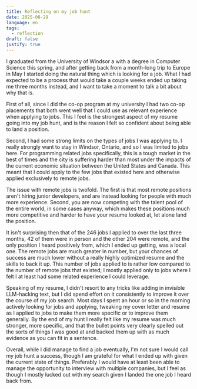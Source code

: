 ```yaml
---
title: Reflecting on my job hunt
date: 2025-08-29
language: en
tags:
  - reflection
draft: false
justify: true
---
```


I graduated from the University of Windsor a with a degree in Computer Science this spring, and after getting back from a month-long trip to Europe in May I started doing the natural thing which is looking for a job. What I had expected to be a process that would take a couple weeks ended up taking me three months instead, and I want to take a moment to talk a bit about why that is.

First of all, since I did the co-op program at my university I had two co-op placements that both went well that I could use as relevant experience when applying to jobs. This I feel is the strongest aspect of my resume going into my job hunt, and is the reason I felt so confident about being able to land a position.

Second, I had some strong limits on the types of jobs I was applying to. I really strongly want to stay in Windsor, Ontario, and so I was limited to jobs here. For programming related jobs specifically, this is a tough market in the best of times and the city is suffering harder than most under the impacts of the current economic situation between the United States and Canada. This meant that I could apply to the few jobs that existed here and otherwise applied exclusively to remote jobs.

The issue with remote jobs is twofold. The first is that most remote positions aren't hiring junior developers, and are instead looking for people with much more experience. Second, you are now competing with the talent pool of the entire world, in some cases anyway, which makes these positions much more competitive and harder to have your resume looked at, let alone land the position.

It isn't surprising then that of the 246 jobs I applied to over the last three months, 42 of them were in person and the other 204 were remote, and the only position I heard positively from, which I ended up getting, was a local one. The remote jobs are much greater in number, but your chances of success are much lower without a really highly optimized resume and the skills to back it up. This number of jobs applied to is rather low compared to the number of remote jobs that existed; I mostly applied only to jobs where I felt I at least had some related experience I could leverage.

Speaking of my resume, I didn't resort to any tricks like adding in invisible LLM-hacking text, but I did spend effort on it consistently to improve it over the course of my job search. Most days I spent an hour or so in the morning actively looking for jobs and applying, tweaking my cover letter and resume as I applied to jobs to make them more specific or to improve them generally. By the end of my hunt I really felt like my resume was much stronger, more specific, and that the bullet points very clearly spelled out the sorts of things I was good at and backed them up with as much evidence as you can fit in a sentence.

Overall, while I did manage to find a job eventually, I'm not sure I would call my job hunt a success, though I am grateful for what I ended up with given the current state of things. Preferably I would have at least been able to manage the opportunity to interview with multiple companies, but I feel as though I mostly lucked out with my search given I landed the one job I heard back from.
